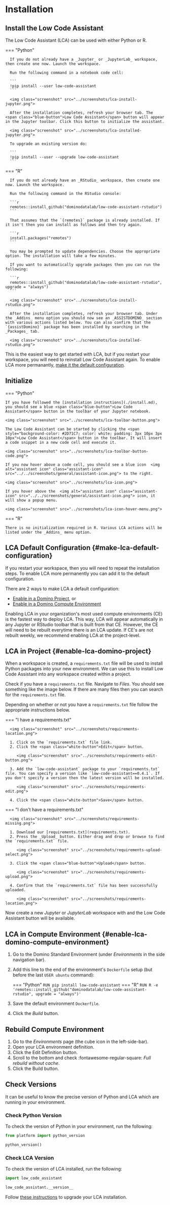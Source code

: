 # Installation

## Install the Low Code Assistant

The Low Code Assistant (LCA) can be used with either Python or R.

=== "Python"

      If you do not already have a _Jupyter_ or _JupyterLab_ workspace, then create one now. Launch the workspace.

      Run the following command in a notebook code cell:

      ```
      !pip install --user low-code-assistant
      ```

      <img class="screenshot" src="../screenshots/lca-install-jupyter.png">

      After the installation completes, refresh your browser tab. The <span class="blue-button">Low Code Assistant</span> button will appear in the Jupyter toolbar. Click this button to initialize the assistant.

      <img class="screenshot" src="../screenshots/lca-installed-jupyter.png">

      To upgrade an existing version do:

      ```
      !pip install --user --upgrade low-code-assistant
      ```

=== "R"

      If you do not already have an _RStudio_ workspace, then create one now. Launch the workspace.

      Run the following command in the RStudio console:

      ```r
      remotes::install_github("dominodatalab/low-code-assistant-rstudio")
      ```

      That assumes that the `{remotes}` package is already installed. If it isn't then you can install as follows and then try again.

      ```r
      install.packages("remotes")
      ```

      You may be prompted to update dependencies. Choose the appropriate option. The installation will take a few minutes.

      If you want to automatically upgrade packages then you can run the following:

      ```r
      remotes::install_github("dominodatalab/low-code-assistant-rstudio", upgrade = "always")
      ```

      <img class="screenshot" src="../screenshots/lca-install-rstudio.png">

      After the installation completes, refresh your browser tab. Under the _Addins_ menu option you should now see an _ASSISTDOMINO_ section with various actions listed below. You can also confirm that the `{assistDomino}` package has been installed by searching in the _Packages_ tab.

      <img class="screenshot" src="../screenshots/lca-installed-rstudio.png">

This is the easiest way to get started with LCA, but if you restart your workspace, you will need to reinstall Low Code Assistant again. To enable LCA more permanantly, [make it the default configuration](#make-lca-default-configuration).

## Initialize

=== "Python"

    If you have followed the [installation instructions](./install.md), you should see a blue <span class="blue-button">Low Code Assistant</span> button in the toolbar of your Jupyter notebook.

    <img class="screenshot" src="../screenshots/lca-toolbar-button.png">

    The Low Code Assistant can be started by clicking the <span style="background-color: #2D71C7; color: white; padding: 3px 10px 3px 10px">Low Code Assistant</span> button in the toolbar. It will insert a code snippet in a new code cell and execute it.

    <img class="screenshot" src="../screenshots/lca-toolbar-button-code.png">

    If you now hover above a code cell, you should see a blue icon  <img alt="assistant icon" class="assistant-icon" src="../../screenshots/general/assistant-icon.png"> to the right.

    <img class="screenshot" src="../screenshots/lca-icon.png">

    If you hover above the  <img alt="assistant icon" class="assistant-icon" src="../../screenshots/general/assistant-icon.png"> icon, it will show a popup menu.

    <img class="screenshot" src="../screenshots/lca-icon-hover-menu.png">

=== "R"

    There is no initialization required in R. Various LCA actions will be listed under the _Addins_ menu option.

## LCA Default Configuration {#make-lca-default-configuration}

If you restart your workspace, then you will need to repeat the installation steps. To enable LCA more permanently you can add it to the default configuration.

There are 2 ways to make LCA a default configuration:

 * [Enable in a Domino Project](#enable-lca-domino-project), or
 * [Enable in a Domino Compute Environment](#enable-lca-domino-compute-environment)

Enabling LCA in your organization's most used compute environments (CE) is the fastest way to deploy LCA. This way, LCA will appear automatically in any Jupyter or RStudio toolbar that is built from that CE. However, the CE will need to be rebuilt everytime there is an LCA update. If CE's are not rebuilt weekly, we recommend enabling LCA at the project-level.

## LCA in Project {#enable-lca-domino-project}

When a workspace is created, a `requirements.txt` file will be used to install Python packages into your new environment. 
We can use this to install Low Code Assistant into any workspace created within a project.

Check if you have a `requirements.txt` file. Navigate to _Files_. You should see something like the image below. If there are many files then you can search for the `requirements.txt` file.

Depending on whether or not you have a `requirements.txt` file follow the appropriate instructions below.

=== "I have a requirements.txt"

      <img class="screenshot" src="../screenshots/requirements-location.png">

      1. Click on the `requirements.txt` file link.
      2. Click the <span class="white-button">Edit</span> button.

         <img class="screenshot" src="../screenshots/requirements-edit-button.png">

      3. Add the `low-code-assistant` package to your `requirements.txt` file. You can specify a version like `low-code-assistant==0.4.1`. If you don't specify a version then the latest version will be installed.

         <img class="screenshot" src="../screenshots/requirements-edit.png">

      4. Click the <span class="white-button">Save</span> button.

=== "I don't have a requirements.txt"

      <img class="screenshot" src="../screenshots/requirements-missing.png">

      1. Download our [requirements.txt](requirements.txt).
      2. Press the _Upload_ button. Either drag and drop or browse to find the `requirements.txt` file.

         <img class="screenshot" src="../screenshots/requirements-upload-select.png">

      3. Click the <span class="blue-button">Upload</span> button.
      
         <img class="screenshot" src="../screenshots/requirements-upload.png">

      4. Confirm that the `requirements.txt` file has been successfully uploaded.

         <img class="screenshot" src="../screenshots/requirements-location.png">

Now create a new _Jupyter_ or _JupyterLab_ workspace with and the Low Code Assistant button will be available.

## LCA in Compute Environment {#enable-lca-domino-compute-environment}

1. Go to the Domino Standard Environment (under _Environments_ in the side navigation bar).
2. Add this line to the end of the environment's `Dockerfile` setup (but before the last `USER ubuntu` command):

    === "Python"
        ```
        RUN pip install low-code-assistant
        ```
    === "R"
        ```
        RUN R -e 'remotes::install_github("dominodatalab/low-code-assistant-rstudio", upgrade = "always")'
        ```

3. Save the default environment `Dockerfile`.
4. Click the _Build_ button.

## Rebuild Compute Environment

1. Go to the _Environments_ page (the cube icon in the left-side-bar).
2. Open your LCA environment definition.
3. Click the <span class="white-button">Edit Definition</span> button.
4. Scroll to the bottom and check :fontawesome-regular-square: _Full rebuild without cache_.
5. Click the <span class="white-button">Build</span> button.

## Check Versions

It can be useful to know the precise version of Python and LCA which are running in your environment.

### Check Python Version

To check the version of Python in your environment, run the following:

```python
from platform import python_version

python_version()
```

### Check LCA Version

To check the version of LCA installed, run the following:

```python
import low_code_assistant

low_code_assistant.__version__
```

Follow [these instructions](#enabling-low-code-assistant-in-jupyter) to upgrade your LCA installation.
